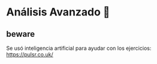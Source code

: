 # Análisis Avanzado 🐒

## beware
Se usó inteligencia artificial para ayudar con los ejercicios: https://pulsr.co.uk/


